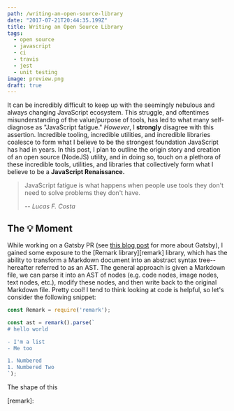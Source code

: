 ```yaml
---
path: /writing-an-open-source-library
date: "2017-07-21T20:44:35.199Z"
title: Writing an Open Source Library
tags:
  - open source
  - javascript
  - ci
  - travis
  - jest
  - unit testing
image: preview.png
draft: true
---
```


It can be incredibly difficult to keep up with the seemingly nebulous and always changing JavaScript ecosystem. This struggle, and oftentimes misunderstanding of the value/purpose of tools, has led to what many self-diagnose as "JavaScript fatigue." _However_, I **strongly** disagree with this assertion. Incredible tooling, incredible utilities, and incredible libraries coalesce to form what I believe to be the strongest foundation JavaScript has had in years. In this post, I plan to outline the origin story and creation of an open source (NodeJS) utility, and in doing so, touch on a plethora of these incredible tools, utilities, and libraries that collectively form what I believe to be a **JavaScript Renaissance.**

> JavaScript fatigue is what happens when people use tools they don't need to solve problems they don't have.
>
> -- <cite>Lucas F. Costa</cite>

## The 💡 Moment

While working on a Gatsby PR (see [this blog post][getting-started-with-gatsby] for more about Gatsby), I gained some exposure to the [Remark library][remark] library, which has the ability to transform a Markdown document into an abstract syntax tree--hereafter referred to as an AST. The general approach is given a Markdown file, we can parse it into an AST of nodes (e.g. code nodes, image nodes, text nodes, etc.), modify these nodes, and then write back to the original Markdown file. Pretty cool! I tend to think looking at code is helpful, so let's consider the following snippet:

```javascript
const Remark = require('remark');

const ast = remark().parse(`
# hello world

- I'm a list
- Me too

1. Numbered
1. Numbered Two
`);
```

The shape of this

[getting-started-with-gatsby]: /blog/getting-started-with-gatsby
[remark]: 